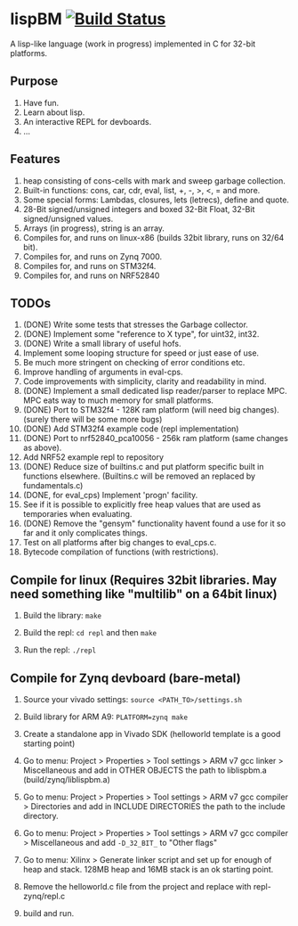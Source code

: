 # lispBM [![Build Status](https://travis-ci.org/svenssonjoel/lispBM.svg?branch=master)](https://travis-ci.org/svenssonjoel/lispBM)

A lisp-like language (work in progress) implemented in C for 32-bit platforms.

## Purpose
1. Have fun.
2. Learn about lisp.
3. An interactive REPL for devboards.
4. ...

## Features
1. heap consisting of cons-cells with mark and sweep garbage collection.
2. Built-in functions: cons, car, cdr, eval, list, +, -, >, <, = and more.
3. Some special forms: Lambdas, closures, lets (letrecs), define and quote.
4. 28-Bit signed/unsigned integers and boxed 32-Bit Float, 32-Bit signed/unsigned values.
5. Arrays (in progress), string is an array. 
6. Compiles for, and runs on linux-x86 (builds 32bit library, runs on 32/64 bit).
7. Compiles for, and runs on Zynq 7000.
8. Compiles for, and runs on STM32f4. 
9. Compiles for, and runs on NRF52840

## TODOs
1. (DONE) Write some tests that stresses the Garbage collector.
2. (DONE) Implement some "reference to X type", for uint32, int32. 
3. (DONE) Write a small library of useful hofs. 
4. Implement some looping structure for speed or just ease of use. 
5. Be much more stringent on checking of error conditions etc.
6. Improve handling of arguments in eval-cps. 
7. Code improvements with simplicity, clarity  and readability in mind.
8. (DONE) Implement a small dedicated lisp reader/parser to replace MPC. MPC eats way to much memory for small platforms.
9. (DONE) Port to STM32f4 - 128K ram platform (will need big changes). (surely there will be some more bugs)
10. (DONE) Add STM32f4 example code (repl implementation)
11. (DONE) Port to nrf52840_pca10056 - 256k ram platform (same changes as above).
12. Add NRF52 example repl to repository
13. (DONE) Reduce size of builtins.c and put platform specific built in functions elsewhere. (Builtins.c will be removed an replaced by fundamentals.c) 
14. (DONE, for eval_cps) Implement 'progn' facility.
15. See if it is possible to explicitly free heap values that are used as temporaries when evaluating. 
16. (DONE) Remove the "gensym" functionality havent found a use for it so far and it only complicates things.
17. Test on all platforms after big changes to eval_cps.c.
18. Bytecode compilation of functions (with restrictions).

## Compile for linux (Requires 32bit libraries. May need something like "multilib" on a 64bit linux)
1. Build the library: `make`

2. Build the repl: `cd repl` and then `make`

3. Run the repl: `./repl`

## Compile for Zynq devboard (bare-metal)
1. Source your vivado settings: `source <PATH_TO>/settings.sh`

2. Build library for ARM A9: `PLATFORM=zynq make`

3. Create a standalone app in Vivado SDK (helloworld template is a good starting point) 

4. Go to menu: Project > Properties > Tool settings > ARM v7 gcc linker > Miscellaneous
   and add in OTHER OBJECTS the path to liblispbm.a (build/zynq/liblispbm.a)

5. Go to menu: Project > Properties > Tool settings > ARM v7 gcc compiler > Directories
   and add in INCLUDE DIRECTORIES the path to the include directory.

6. Go to menu: Project > Properties > Tool settings > ARM v7 gcc compiler > Miscellaneous
    and add `-D_32_BIT_` to "Other flags"

7. Go to menu: Xilinx > Generate linker script
   and set up for enough of heap and stack. 128MB heap and 16MB stack is an ok starting point.

8. Remove the helloworld.c file from the project and replace with repl-zynq/repl.c

9. build and run. 
